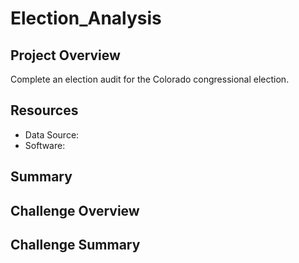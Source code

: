 # Election_Analysis

## Project Overview
Complete an election audit for the Colorado congressional election. 

## Resources
- Data Source: 
- Software:

## Summary

## Challenge Overview
## Challenge Summary
